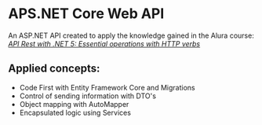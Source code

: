 # APS.NET Core Web API

An ASP.NET API created to apply the knowledge gained in the Alura course: [*API Rest with .NET 5: Essential operations with HTTP verbs*](https://cursos.alura.com.br/course/api-rest-net-5-operacoes-verbos-http)

## Applied concepts:
- Code First with Entity Framework Core and Migrations
- Control of sending information with DTO's
- Object mapping with AutoMapper
- Encapsulated logic using Services